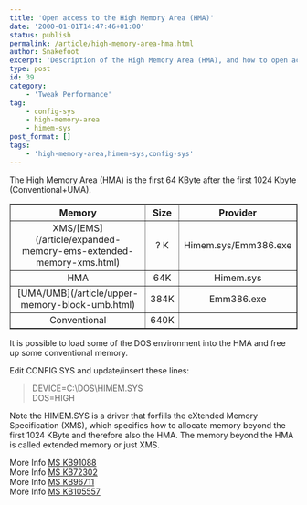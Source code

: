 ```yaml
---
title: 'Open access to the High Memory Area (HMA)'
date: '2000-01-01T14:47:46+01:00'
status: publish
permalink: /article/high-memory-area-hma.html
author: Snakefoot
excerpt: 'Description of the High Memory Area (HMA), and how to open access to it with Himen.sys to free conventional memory.'
type: post
id: 39
category:
    - 'Tweak Performance'
tag:
    - config-sys
    - high-memory-area
    - himem-sys
post_format: []
tags:
    - 'high-memory-area,himem-sys,config-sys'
---
```

The High Memory Area (HMA) is the first 64 KByte after the first 1024 Kbyte (Conventional+UMA).

<table border="1" cellpadding="2" cellspacing="2"><tr align="center"><th>Memory</th><th>Size</th><th>Provider</th></tr><tr align="center"><td>XMS/[EMS](/article/expanded-memory-ems-extended-memory-xms.html)</td><td>? K</td><td>Himem.sys/Emm386.exe</td></tr><tr align="center"><td>HMA</td><td>64K</td><td>Himem.sys</td></tr><tr align="center"><td>[UMA/UMB](/article/upper-memory-block-umb.html)</td><td>384K</td><td>Emm386.exe</td></tr><tr align="center"><td>Conventional</td><td>640K</td><td> </td></tr></table>

 It is possible to load some of the DOS environment into the HMA and free up some conventional memory.  
  
 Edit CONFIG.SYS and update/insert these lines:
 
>  DEVICE=C:\\DOS\\HIMEM.SYS  
>  DOS=HIGH

 Note the HIMEM.SYS is a driver that forfills the eXtended Memory Specification (XMS), which specifies how to allocate memory beyond the first 1024 KByte and therefore also the HMA. The memory beyond the HMA is called extended memory or just XMS.  
  
 More Info [MS KB91088](http://support.microsoft.com/kb/91088 "HIMEM.SYS Memory Allocation Scheme [91088]")  
 More Info [MS KB72302](http://support.microsoft.com/kb/72302 "Specifying A20 Handlers with HIMEM.SYS /M in MS-DOS [Q72302]")  
 More Info [MS KB96711](http://support.microsoft.com/kb/96711 "HIMEM.SYS Reports Error: Unable to Control A20 Line! [96711]")  
 More Info [MS KB105557](http://support.microsoft.com/kb/105557 "HIMEM.SYS Verbose and Quiet Switches [Q105557]")  